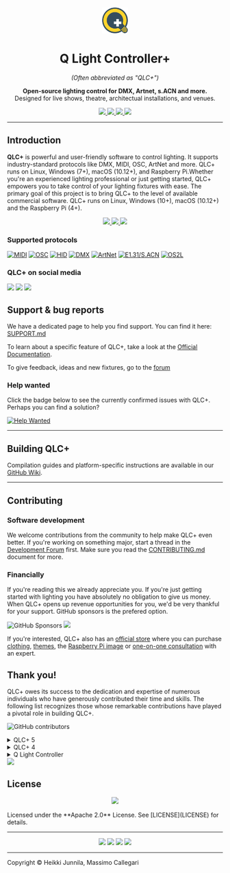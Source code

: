 <p align="center">
  <a href="https://www.qlcplus.org/">
    <img src="resources/icons/png/qlcplus.png" alt="QLC+ Logo" height="60" />
  </a>
</p>

<h1 align="center">Q Light Controller+</h1>
<p align="center"><em>(Often abbreviated as "QLC+")</em></p>
<p align="center">
  <strong>Open-source lighting control for DMX, Artnet, s.ACN and more.</strong><br/>
  Designed for live shows, theatre, architectual installations, and venues.
</p>

<p align="center">
  <a href="https://github.com/mcallegari/qlcplus/releases/latest">
    <img src="https://img.shields.io/github/v/release/mcallegari/qlcplus" />
    <img src="https://img.shields.io/github/release-date/mcallegari/qlcplus" />
  </a>
  <a href="https://github.com/mcallegari/qlcplus/actions">
    <img src="https://github.com/mcallegari/qlcplus/actions/workflows/build.yml/badge.svg" />
  </a>
  <a href="https://coveralls.io/github/mcallegari/qlcplus?branch=master">
    <img src="https://coveralls.io/repos/github/mcallegari/qlcplus/badge.svg?branch=master" />
  </a>
</p>




---

## Introduction

**QLC+** is powerful and user-friendly software to control lighting. It supports industry-standard protocols like DMX, MIDI, OSC, ArtNet and more. QLC+ runs on Linux, Windows (7+), macOS (10.12+), and Raspberry Pi.Whether you're an experienced lighting professional or just getting started, QLC+ empowers you to take control of your lighting fixtures with ease. The primary goal of this project is to bring QLC+ to the level of available commercial software. QLC+ runs on Linux, Windows (10+), macOS (10.12+) and the Raspberry Pi (4+).

<p align="center">
<a href="https://www.qlcplus.org/download" alt="offline-pdf">
        <img src="https://custom-icon-badges.demolab.com/badge/-Download_QLC+-blue?style=for-the-badge&logo=download&logoColor=white" />
</a>
<a href="https://qlcplus.org/discover/raspberry-pi" alt="offline-pdf">
        <img src="https://custom-icon-badges.demolab.com/badge/-Raspberry_Pi-red?style=for-the-badge&logo=cpu&logoColor=white" />
</a>
<a href="https://qlcplus.org/discover/raspberry-pi" alt="offline-pdf">
        <img src="https://custom-icon-badges.demolab.com/badge/-Store-green?style=for-the-badge&logo=home&logoColor=white" />
</a>
</p>


### Supported protocols

[![MIDI](https://img.shields.io/badge/MIDI-%23323330.svg?style=for-the-badge&logo=midi&logoColor=%23F7DF1E)](https://docs.qlcplus.org/v4/plugins/midi)
[![OSC](https://img.shields.io/badge/OSC-%23323330.svg?style=for-the-badge&logo=aiohttp&logoColor=%23F7DF1E)](https://docs.qlcplus.org/v4/plugins/osc)
[![HID](https://img.shields.io/badge/HID-%23323330.svg?style=for-the-badge&logo=applearcade&logoColor=%23F7DF1E)](https://docs.qlcplus.org/v4/plugins/hid)
[![DMX](https://img.shields.io/badge/DMX-%23323330.svg?style=for-the-badge&logo=amazonec2&logoColor=%23F7DF1E)](https://docs.qlcplus.org/v4/plugins/dmx-usb)
[![ArtNet](https://img.shields.io/badge/ArtNet-%23323330.svg?style=for-the-badge&logo=aiohttp&logoColor=%23F7DF1E)](https://docs.qlcplus.org/v4/plugins/art-net)
[![E1.31/S.ACN](https://img.shields.io/badge/E1.31%20S.ACN-%23323330.svg?style=for-the-badge&logo=aiohttp&logoColor=%23F7DF1E)](https://docs.qlcplus.org/v4/plugins/e1-31-sacn)
[![OS2L](https://img.shields.io/badge/OS2L-%23323330.svg?style=for-the-badge&logo=aiohttp&logoColor=%23F7DF1E)](https://docs.qlcplus.org/v4/plugins/os2l)

### QLC+ on social media

<a href="https://www.instagram.com/qlcplus/" alt="Instagram">
    <img src="https://img.shields.io/badge/Instagram-%23E4405F.svg?style=flat&logo=Instagram&logoColor=white" /></a>
<a href="https://www.youtube.com/watch?v=I9bccwcYQpM&" alt="YouTube">
    <img src="https://img.shields.io/badge/YouTube-%23FF0000.svg?style=flat&logo=YouTube&logoColor=white" /></a>
<a href="https://www.facebook.com/qlcplus" alt="Facebook">
    <img src="https://img.shields.io/badge/Facebook-%231877F2.svg?style=flat&logo=Facebook&logoColor=white" /></a>

## Support & bug reports

We have a dedicated page to help you find support. You can find it here: [SUPPORT.md](SUPPORT.md)

To learn about a specific feature of QLC+, take a look at the [Official Documentation](https://www.qlcplus.org/docs/).

To give feedback, ideas and new fixtures, go to the [forum](https://www.qlcplus.org/forum/index.php)

### Help wanted
Click the badge below to see the currently confirmed issues with QLC+. Perhaps you can find a solution?

[![Help Wanted](https://img.shields.io/github/issues/mcallegari/qlcplus/issue%20confirmed?logo=github&color=red)](https://github.com/mcallegari/qlcplus/issues?q=is%3Aopen+is%3Aissue+label%3A%22issue+confirmed%22)

---

## Building QLC+

Compilation guides and platform-specific instructions are available in our [GitHub Wiki](https://github.com/mcallegari/qlcplus/wiki).

---


## Contributing
### Software development
We welcome contributions from the community to help make QLC+ even better. If you're working on something major, start a thread in the [Development Forum](https://www.qlcplus.org/forum/viewforum.php?f=12) first. Make sure you read the [CONTRIBUTING.md](CONTRIBUTING.md) document for more.

### Financially

If you're reading this we already appreciate you. If you're just getting started with lighting you have absolutely no obligation to give us money. When QLC+ opens up revenue opportunities for you, we'd be very thankful for your support. GitHub sponsors is the prefered option.

<img src="https://img.shields.io/github/sponsors/mcallegari" alt="GitHub Sponsors"> <a href="https://github.com/sponsors/mcallegari"><img src="https://img.shields.io/badge/sponsor-30363D?logo=GitHub-Sponsors&logoColor=#white" /></a>

If you're interested, QLC+ also has an [official store](merch.qlcplus.org) where you can purchase [clothing](https://qlcplus-merch.myshopify.com/collections/clothing), [themes](https://qlcplus-merch.myshopify.com/collections/themes), the [Raspberry Pi image](https://qlcplus-merch.myshopify.com/products/qlc-raspberry-pi-image) or [one-on-one consultation](https://qlcplus-merch.myshopify.com/collections/training-and-support) with an expert. 



## Thank you!

QLC+ owes its success to the dedication and expertise of numerous individuals who have generously contributed their time and skills. The following list recognizes those whose remarkable contributions have played a pivotal role in building QLC+.

![GitHub contributors](https://img.shields.io/github/contributors/mcallegari/qlcplus)

<details>
<summary>QLC+ 5</summary>
    
*   Eric Arnebäck (3D preview features)
*   Santiago Benejam Torres (Catalan translation)
*   Luis García Tornel (Spanish translation)
*   Nils Van Zuijlen, Jérôme Lebleu (French translation)
*   Felix Edelmann, Florian Edelmann (fixture definitions, German translation)
*   Jannis Achstetter (German translation)
*   Dai Suetake (Japanese translation)
*   Hannes Bossuyt (Dutch translation)
*   Aleksandr Gusarov (Russian translation)
*   Vadim Syniuhin (Ukrainian translation)
*   Mateusz Kędzierski (Polish translation)

</details>

<details>
<summary>QLC+ 4</summary>

*   Jano Svitok (bugfix, new features and improvements)
*   David Garyga (bugfix, new features and improvements)
*   Lukas Jähn (bugfix, new features)
*   Robert Box (fixtures review)
*   Thomas Achtner (ENTTEC wing improvements)
*   Joep Admiraal (MIDI SysEx init messages, Dutch translation)
*   Florian Euchner (FX5 USB DMX support)
*   Stefan Riemens (new features)
*   Bartosz Grabias (new features)
*   Simon Newton, Peter Newman (OLA plugin)
*   Janosch Frank (webaccess improvements)
*   Karri Kaksonen (DMX USB Eurolite USB DMX512 Pro support)
*   Stefan Krupop (HID DMXControl Projects e.V. Nodle U1 support)
*   Nathan Durnan (RGB scripts, new features)
*   Giorgio Rebecchi (new features)
*   Florian Edelmann (code cleanup, German translation)
*   Heiko Fanieng, Jannis Achstetter (German translation)
*   NiKoyes, Jérôme Lebleu, Olivier Humbert, Nils Van Zuijlen (French translation)
*   Raymond Van Laake (Dutch translation)
*   Luis García Tornel (Spanish translation)
*   Jan Lachman (Czech translation)
*   Nuno Almeida, Carlos Eduardo Porto de Oliveira (Portuguese translation)
*   Santiago Benejam Torres (Catalan translation)
*   Koichiro Saito, Dai Suetake (Japanese translation)
</details>

<details>
<summary>Q Light Controller</summary>

*   Stefan Krumm (Bugfixes, new features)
*   Christian Suehs (Bugfixes, new features)
*   Christopher Staite (Bugfixes)
*   Klaus Weidenbach (Bugfixes, German translation)
*   Lutz Hillebrand (uDMX plugin)
*   Matthew Jaggard (Velleman plugin)
*   Ptit Vachon (French translation)
</details>
<a href="https://github.com/mcallegari/qlcplus/graphs/contributors">
  <img src="https://contrib.rocks/image?repo=mcallegari/qlcplus" />
</a>


## License
<p align="center">
  <img src="https://img.shields.io/github/license/mcallegari/qlcplus" />
</p>
Licensed under the **Apache 2.0** License.  
See [LICENSE](LICENSE) for details.





---

<p align="center">
  <img src="https://img.shields.io/badge/c++-%2300599C.svg?style=for-the-badge&logo=c%2B%2B&logoColor=white" />
  <img src="https://img.shields.io/badge/Qt-%23217346.svg?style=for-the-badge&logo=Qt&logoColor=white" />
  <img src="https://img.shields.io/badge/CMake-%23008FBA.svg?style=for-the-badge&logo=cmake&logoColor=white" />
  <img src="https://img.shields.io/badge/javascript-%23323330.svg?style=for-the-badge&logo=javascript&logoColor=%23F7DF1E" />
</p>

---

Copyright © Heikki Junnila, Massimo Callegari

